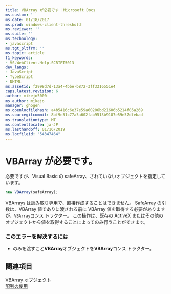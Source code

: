```yaml
---
title: VBArray が必要です |Microsoft Docs
ms.custom: ''
ms.date: 01/18/2017
ms.prod: windows-client-threshold
ms.reviewer: ''
ms.suite: ''
ms.technology:
- javascript
ms.tgt_pltfrm: ''
ms.topic: article
f1_keywords:
- VS.WebClient.Help.SCRIPT5013
dev_langs:
- JavaScript
- TypeScript
- DHTML
ms.assetid: f2998d7d-13a4-4bbe-b872-3ff3316551e4
caps.latest.revision: 6
author: mikejo5000
ms.author: mikejo
manager: ghogen
ms.openlocfilehash: a4b5416c6e37e59a60206bd21606b5214f05a269
ms.sourcegitcommit: 8bf9e51c77a5a602fab9513b9187e59e57dfebad
ms.translationtype: MT
ms.contentlocale: ja-JP
ms.lasthandoff: 01/16/2019
ms.locfileid: "54347464"
---
```

# <a name="vbarray-expected"></a>VBArray が必要です。
必要ですが、Visual Basic の safeArray、されていないオブジェクトを指定しています。  
  
```js
new VBArray(safeArray);  
```  
  
 VBArrays は読み取り専用で、直接作成することはできません。 SafeArray の引数は、VBArray 値でありに渡される前に VBArray 値を取得する必要がありますが、`VBArray`コンス トラクター。 この操作は、既存の ActiveX またはその他のオブジェクトから値を取得することによってのみ行うことができます。  
  
### <a name="to-correct-this-error"></a>このエラーを解決するには  
  
-   のみを渡すこと**VBArray**オブジェクトを**VBArray**コンス トラクター。  
  
## <a name="see-also"></a>関連項目  
 [VBArray オブジェクト](../../javascript/reference/vbarray-object-javascript.md)   
 [配列の使用](../../javascript/advanced/using-arrays-javascript.md)